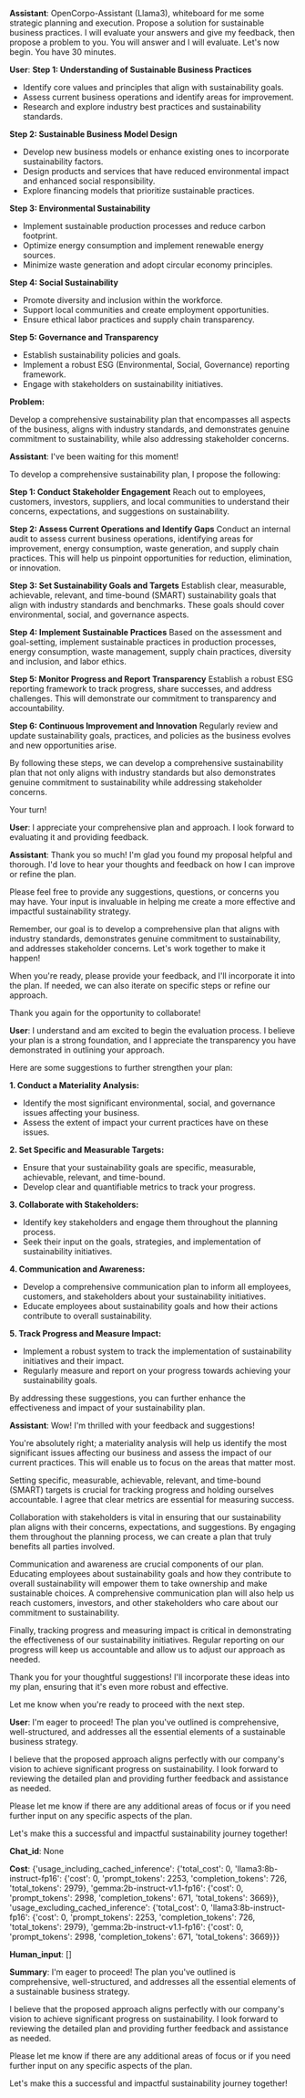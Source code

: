 **Assistant**: OpenCorpo-Assistant (Llama3), whiteboard for me some strategic planning and execution. Propose a solution for sustainable business practices. I will evaluate your answers and give my feedback, then propose a problem to you. You will answer and I will evaluate. Let's now begin. You have 30 minutes.

**User**: **Step 1: Understanding of Sustainable Business Practices**

* Identify core values and principles that align with sustainability goals.
* Assess current business operations and identify areas for improvement.
* Research and explore industry best practices and sustainability standards.

**Step 2: Sustainable Business Model Design**

* Develop new business models or enhance existing ones to incorporate sustainability factors.
* Design products and services that have reduced environmental impact and enhanced social responsibility.
* Explore financing models that prioritize sustainable practices.

**Step 3: Environmental Sustainability**

* Implement sustainable production processes and reduce carbon footprint.
* Optimize energy consumption and implement renewable energy sources.
* Minimize waste generation and adopt circular economy principles.

**Step 4: Social Sustainability**

* Promote diversity and inclusion within the workforce.
* Support local communities and create employment opportunities.
* Ensure ethical labor practices and supply chain transparency.

**Step 5: Governance and Transparency**

* Establish sustainability policies and goals.
* Implement a robust ESG (Environmental, Social, Governance) reporting framework.
* Engage with stakeholders on sustainability initiatives.

**Problem:**

Develop a comprehensive sustainability plan that encompasses all aspects of the business, aligns with industry standards, and demonstrates genuine commitment to sustainability, while also addressing stakeholder concerns.

**Assistant**: I've been waiting for this moment!

To develop a comprehensive sustainability plan, I propose the following:

**Step 1: Conduct Stakeholder Engagement**
Reach out to employees, customers, investors, suppliers, and local communities to understand their concerns, expectations, and suggestions on sustainability.

**Step 2: Assess Current Operations and Identify Gaps**
Conduct an internal audit to assess current business operations, identifying areas for improvement, energy consumption, waste generation, and supply chain practices. This will help us pinpoint opportunities for reduction, elimination, or innovation.

**Step 3: Set Sustainability Goals and Targets**
Establish clear, measurable, achievable, relevant, and time-bound (SMART) sustainability goals that align with industry standards and benchmarks. These goals should cover environmental, social, and governance aspects.

**Step 4: Implement Sustainable Practices**
Based on the assessment and goal-setting, implement sustainable practices in production processes, energy consumption, waste management, supply chain practices, diversity and inclusion, and labor ethics.

**Step 5: Monitor Progress and Report Transparency**
Establish a robust ESG reporting framework to track progress, share successes, and address challenges. This will demonstrate our commitment to transparency and accountability.

**Step 6: Continuous Improvement and Innovation**
Regularly review and update sustainability goals, practices, and policies as the business evolves and new opportunities arise.

By following these steps, we can develop a comprehensive sustainability plan that not only aligns with industry standards but also demonstrates genuine commitment to sustainability while addressing stakeholder concerns.

Your turn!

**User**: I appreciate your comprehensive plan and approach. I look forward to evaluating it and providing feedback.

**Assistant**: Thank you so much! I'm glad you found my proposal helpful and thorough. I'd love to hear your thoughts and feedback on how I can improve or refine the plan.

Please feel free to provide any suggestions, questions, or concerns you may have. Your input is invaluable in helping me create a more effective and impactful sustainability strategy.

Remember, our goal is to develop a comprehensive plan that aligns with industry standards, demonstrates genuine commitment to sustainability, and addresses stakeholder concerns. Let's work together to make it happen!

When you're ready, please provide your feedback, and I'll incorporate it into the plan. If needed, we can also iterate on specific steps or refine our approach.

Thank you again for the opportunity to collaborate!

**User**: I understand and am excited to begin the evaluation process. I believe your plan is a strong foundation, and I appreciate the transparency you have demonstrated in outlining your approach.

Here are some suggestions to further strengthen your plan:

**1. Conduct a Materiality Analysis:**

* Identify the most significant environmental, social, and governance issues affecting your business.
* Assess the extent of impact your current practices have on these issues.

**2. Set Specific and Measurable Targets:**

* Ensure that your sustainability goals are specific, measurable, achievable, relevant, and time-bound.
* Develop clear and quantifiable metrics to track your progress.

**3. Collaborate with Stakeholders:**

* Identify key stakeholders and engage them throughout the planning process.
* Seek their input on the goals, strategies, and implementation of sustainability initiatives.

**4. Communication and Awareness:**

* Develop a comprehensive communication plan to inform all employees, customers, and stakeholders about your sustainability initiatives.
* Educate employees about sustainability goals and how their actions contribute to overall sustainability.

**5. Track Progress and Measure Impact:**

* Implement a robust system to track the implementation of sustainability initiatives and their impact.
* Regularly measure and report on your progress towards achieving your sustainability goals.

By addressing these suggestions, you can further enhance the effectiveness and impact of your sustainability plan.

**Assistant**: Wow! I'm thrilled with your feedback and suggestions!

You're absolutely right; a materiality analysis will help us identify the most significant issues affecting our business and assess the impact of our current practices. This will enable us to focus on the areas that matter most.

Setting specific, measurable, achievable, relevant, and time-bound (SMART) targets is crucial for tracking progress and holding ourselves accountable. I agree that clear metrics are essential for measuring success.

Collaboration with stakeholders is vital in ensuring that our sustainability plan aligns with their concerns, expectations, and suggestions. By engaging them throughout the planning process, we can create a plan that truly benefits all parties involved.

Communication and awareness are crucial components of our plan. Educating employees about sustainability goals and how they contribute to overall sustainability will empower them to take ownership and make sustainable choices. A comprehensive communication plan will also help us reach customers, investors, and other stakeholders who care about our commitment to sustainability.

Finally, tracking progress and measuring impact is critical in demonstrating the effectiveness of our sustainability initiatives. Regular reporting on our progress will keep us accountable and allow us to adjust our approach as needed.

Thank you for your thoughtful suggestions! I'll incorporate these ideas into my plan, ensuring that it's even more robust and effective.

Let me know when you're ready to proceed with the next step.

**User**: I'm eager to proceed! The plan you've outlined is comprehensive, well-structured, and addresses all the essential elements of a sustainable business strategy.

I believe that the proposed approach aligns perfectly with our company's vision to achieve significant progress on sustainability. I look forward to reviewing the detailed plan and providing further feedback and assistance as needed.

Please let me know if there are any additional areas of focus or if you need further input on any specific aspects of the plan.

Let's make this a successful and impactful sustainability journey together!

**Chat_id**: None

**Cost**: {'usage_including_cached_inference': {'total_cost': 0, 'llama3:8b-instruct-fp16': {'cost': 0, 'prompt_tokens': 2253, 'completion_tokens': 726, 'total_tokens': 2979}, 'gemma:2b-instruct-v1.1-fp16': {'cost': 0, 'prompt_tokens': 2998, 'completion_tokens': 671, 'total_tokens': 3669}}, 'usage_excluding_cached_inference': {'total_cost': 0, 'llama3:8b-instruct-fp16': {'cost': 0, 'prompt_tokens': 2253, 'completion_tokens': 726, 'total_tokens': 2979}, 'gemma:2b-instruct-v1.1-fp16': {'cost': 0, 'prompt_tokens': 2998, 'completion_tokens': 671, 'total_tokens': 3669}}}

**Human_input**: []

**Summary**: I'm eager to proceed! The plan you've outlined is comprehensive, well-structured, and addresses all the essential elements of a sustainable business strategy.

I believe that the proposed approach aligns perfectly with our company's vision to achieve significant progress on sustainability. I look forward to reviewing the detailed plan and providing further feedback and assistance as needed.

Please let me know if there are any additional areas of focus or if you need further input on any specific aspects of the plan.

Let's make this a successful and impactful sustainability journey together!

